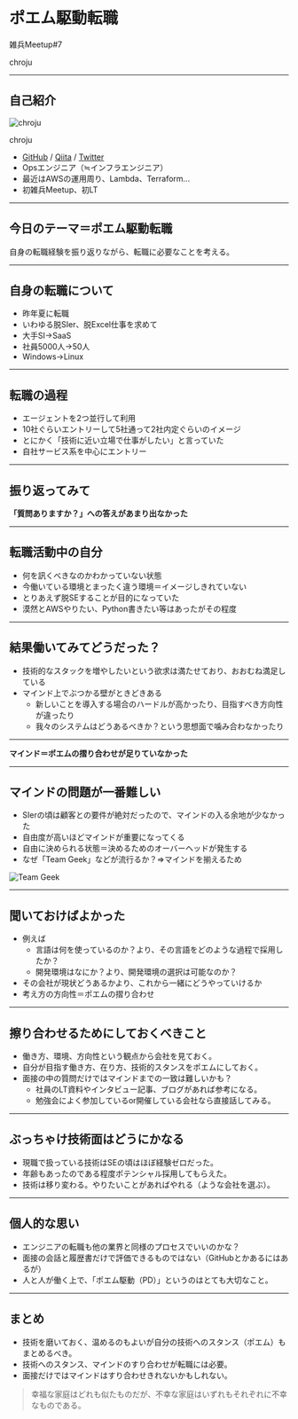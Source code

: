 # ポエム駆動転職

雑兵Meetup#7

chroju

---

## 自己紹介

![chroju](https://en.gravatar.com/userimage/112557146/b0bb9918ea567d117d4745f14fb3822a.jpg?size=200)

chroju

* [GitHub](https://github.com/chroju) / [Qiita](http://qiita.com/chroju) / [Twitter](https://twitter.com/chroju)
* Opsエンジニア（≒インフラエンジニア）
* 最近はAWSの運用周り、Lambda、Terraform...
* 初雑兵Meetup、初LT

---

## 今日のテーマ＝ポエム駆動転職

自身の転職経験を振り返りながら、転職に必要なことを考える。

---

## 自身の転職について

* 昨年夏に転職
* いわゆる脱SIer、脱Excel仕事を求めて
* 大手SI→SaaS
* 社員5000人→50人
* Windows→Linux

---

## 転職の過程

* エージェントを2つ並行して利用
* 10社ぐらいエントリーして5社通って2社内定ぐらいのイメージ
* とにかく「技術に近い立場で仕事がしたい」と言っていた
* 自社サービス系を中心にエントリー

---

## 振り返ってみて

**「質問ありますか？」への答えがあまり出なかった**

---

## 転職活動中の自分

* 何を訊くべきなのかわかっていない状態
* 今働いている環境とまったく違う環境＝イメージしきれていない
* とりあえず脱SEすることが目的になっていた
* 漠然とAWSやりたい、Python書きたい等はあったがその程度

---

## 結果働いてみてどうだった？

* 技術的なスタックを増やしたいという欲求は満たせており、おおむね満足している
* マインド上でぶつかる壁がときどきある
  * 新しいことを導入する場合のハードルが高かったり、目指すべき方向性が違ったり
  * 我々のシステムはどうあるべきか？という思想面で噛み合わなかったり

---

**マインド＝ポエムの摺り合わせが足りていなかった**

---

## マインドの問題が一番難しい

* SIerの頃は顧客との要件が絶対だったので、マインドの入る余地が少なかった
* 自由度が高いほどマインドが重要になってくる
* 自由に決められる状態＝決めるためのオーバーヘッドが発生する
* なぜ「Team Geek」などが流行るか？⇒マインドを揃えるため

![Team Geek](http://images-jp.amazon.com/images/P/4873116309.09._SCLZZZZZZZ_.jpg)

---

## 聞いておけばよかった

* 例えば
  * 言語は何を使っているのか？より、その言語をどのような過程で採用したか？
  * 開発環境はなにか？より、開発環境の選択は可能なのか？
* その会社が現状どうあるかより、これから一緒にどうやっていけるか
* 考え方の方向性＝ポエムの摺り合わせ

---

## 擦り合わせるためにしておくべきこと

* 働き方、環境、方向性という観点から会社を見ておく。
* 自分が目指す働き方、在り方、技術的スタンスをポエムにしておく。
* 面接の中の質問だけではマインドまでの一致は難しいかも？
  * 社員のLT資料やインタビュー記事、ブログがあれば参考になる。
  * 勉強会によく参加しているor開催している会社なら直接話してみる。

---

## ぶっちゃけ技術面はどうにかなる

* 現職で扱っている技術はSEの頃はほぼ経験ゼロだった。
* 年齢もあったのである程度ポテンシャル採用してもらえた。
* 技術は移り変わる。やりたいことがあればやれる（ような会社を選ぶ）。

---

## 個人的な思い

* エンジニアの転職も他の業界と同様のプロセスでいいのかな？
* 面接の会話と履歴書だけで評価できるものではない（GitHubとかあるにはあるが）
* 人と人が働く上で、「ポエム駆動（PD）」というのはとても大切なこと。

---

## まとめ

* 技術を磨いておく、温めるのもよいが自分の技術へのスタンス（ポエム）もまとめるべき。
* 技術へのスタンス、マインドのすり合わせが転職には必要。
* 面接だけではマインドはすり合わせきれないかもしれない。

> 幸福な家庭はどれも似たものだが、不幸な家庭はいずれもそれぞれに不幸なものである。

